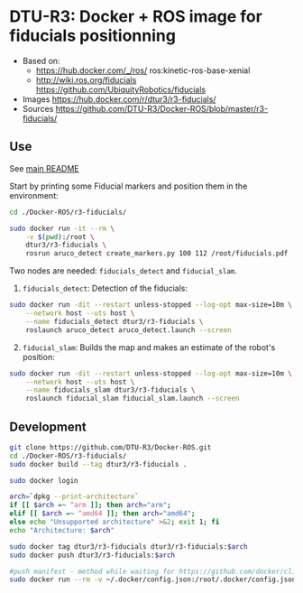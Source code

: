 # DTU-R3: Docker + ROS image for fiducials positionning
* Based on:
	* https://hub.docker.com/_/ros/ ros:kinetic-ros-base-xenial
	* http://wiki.ros.org/fiducials https://github.com/UbiquityRobotics/fiducials
* Images https://hub.docker.com/r/dtur3/r3-fiducials/
* Sources https://github.com/DTU-R3/Docker-ROS/blob/master/r3-fiducials/

## Use
See [main README](../README.md)

Start by printing some Fiducial markers and position them in the environment:

```sh
cd ./Docker-ROS/r3-fiducials/

sudo docker run -it --rm \
	-v $(pwd):/root \
	dtur3/r3-fiducials \
	rosrun aruco_detect create_markers.py 100 112 /root/fiducials.pdf
```

Two nodes are needed: `fiducials_detect` and `fiducial_slam`.

1) `fiducials_detect`: Detection of the fiducials:

```sh
sudo docker run -dit --restart unless-stopped --log-opt max-size=10m \
	--network host --uts host \
	--name fiducials_detect dtur3/r3-fiducials \
	roslaunch aruco_detect aruco_detect.launch --screen
```


2) `fiducial_slam`: Builds the map and makes an estimate of the robot's position:

```sh
sudo docker run -dit --restart unless-stopped --log-opt max-size=10m \
	--network host --uts host \
	--name fiducials_slam dtur3/r3-fiducials \
	roslaunch fiducial_slam fiducial_slam.launch --screen
```

## Development

```bash
git clone https://github.com/DTU-R3/Docker-ROS.git
cd ./Docker-ROS/r3-fiducials/
sudo docker build --tag dtur3/r3-fiducials .

sudo docker login

arch=`dpkg --print-architecture`
if [[ $arch =~ ^arm ]]; then arch="arm";
elif [[ $arch =~ ^amd64 ]]; then arch="amd64";
else echo "Unsupported architecture" >&2; exit 1; fi
echo "Architecture: $arch"

sudo docker tag dtur3/r3-fiducials dtur3/r3-fiducials:$arch
sudo docker push dtur3/r3-fiducials:$arch

#push manifest - method while waiting for https://github.com/docker/cli/pull/138
sudo docker run --rm -v ~/.docker/config.json:/root/.docker/config.json -v $(pwd):/host weshigbee/manifest-tool push from-spec /host/manifest.yaml
```
